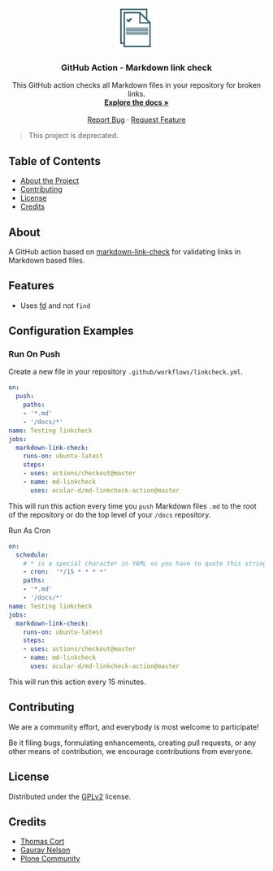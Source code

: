 <!-- PROJECT LOGO -->
<br />
<p align="center">
  <a href="https://github.com/ocular-d/md-linkcheck-action">
    <img src="assets/linkcheck-logo.png" alt="Logo" width="80" height="80">
  </a>

  <h3 align="center">GitHub Action - Markdown link check</h3>

  <p align="center">
    This GitHub action checks all Markdown files in your repository for broken links.
    <br />
    <a href="https://github.com/ocular-d/md-linkcheck-action"><strong>Explore the docs »</strong></a>
    <br />
    <br />
    <a href="https://github.com/ocular-d/md-linkcheck-action/issues">Report Bug</a>
    ·
    <a href="https://github.com/ocular-d/md-linkcheck-action/issues">Request Feature</a>
  </p>
</p>

> This project is deprecated.

<!-- TABLE OF CONTENTS -->
## Table of Contents

- [About the Project](#about)
- [Contributing](#contributing)
- [License](#license)
- [Credits](#credits)

## About

A GitHub action based on [markdown-link-check](https://github.com/tcort/markdown-link-check "Link to markdown-link-check repository") for validating links in Markdown based files.

## Features

- Uses [fd](https://github.com/sharkdp/fd "Link to `fd` on GitHub") and not `find`

## Configuration Examples

### Run On Push

Create a new file in your repository `.github/workflows/linkcheck.yml`.

```yml
on:
  push:
    paths:
    - '*.md'
    - '/docs/*'
name: Testing linkcheck
jobs:
  markdown-link-check:
    runs-on: ubuntu-latest
    steps:
    - uses: actions/checkout@master
    - name: md-linkcheck
      uses: ocular-d/md-linkcheck-action@master
```

This will run this action every time you `push` Markdown files `.md` to the root of the repository
or do the top level of your `/docs` repository.

Run As Cron

```yml
on:
  schedule:
    # * is a special character in YAML so you have to quote this string
    - cron:  '*/15 * * * *'
    paths:
    - '*.md'
    - '/docs/*'
name: Testing linkcheck
jobs:
  markdown-link-check:
    runs-on: ubuntu-latest
    steps:
    - uses: actions/checkout@master
    - name: md-linkcheck
      uses: ocular-d/md-linkcheck-action@master
```

This will run this action every 15 minutes.

## Contributing

We are a community effort, and everybody is most welcome to participate!

Be it filing bugs, formulating enhancements, creating pull requests, or any other means of contribution, we encourage contributions from everyone.

## License

Distributed under the [GPLv2](https://www.gnu.org/licenses/old-licenses/gpl-2.0.en.html "Link to license") license.

## Credits

- [Thomas Cort](https://github.com/tcort "Link to Thomas Cort on GitHub")
- [Gaurav Nelson](https://github.com/gaurav-nelson "Link to Gaurav Nelson on GitHub")
- [Plone Community](https://plone.org "Link to website of Plone")
